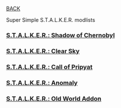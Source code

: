 
[BACK](..)

Super Simple S.T.A.L.K.E.R. modlists

### [S.T.A.L.K.E.R.: Shadow of Chernobyl](./shoc)

### [S.T.A.L.K.E.R.: Clear Sky](./cs)

### [S.T.A.L.K.E.R.: Call of Pripyat](./cop)

### [S.T.A.L.K.E.R.: Anomaly](./anomaly)

### [S.T.A.L.K.E.R.: Old World Addon](./owa)